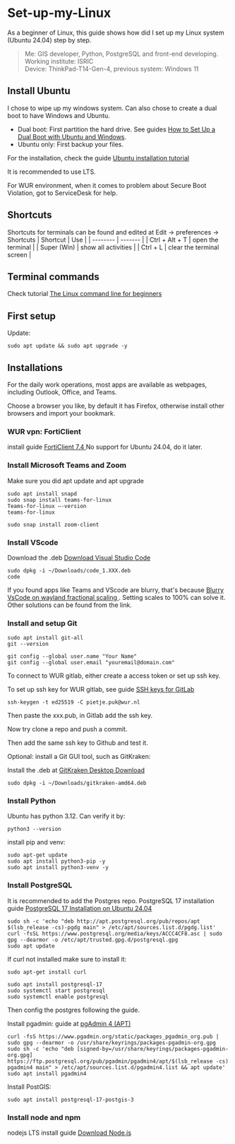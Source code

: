 # Set-up-my-Linux
As a beginner of Linux, this guide shows how did I set up my Linux system (Ubuntu 24.04) step by step.

> Me: GIS developer, Python, PostgreSQL and front-end developing.<br>
> Working institute: ISRIC<br>
> Device: ThinkPad-T14-Gen-4, previous system: Windows 11<br>

## Install Ubuntu
I chose to wipe up my windows system. Can also chose to create a dual boot to have Windows and Ubuntu.
- Dual boot: First partition the hard drive. See guides [How to Set Up a Dual Boot with Ubuntu and Windows](https://gcore.com/learning/dual-boot-ubuntu-windows-setup).
- Ubuntu only: First backup your files.

For the installation, check the guide [Ubuntu installation tutorial](https://ubuntu.com/tutorials/install-ubuntu-desktop#1-overview)

It is recommended to use LTS.

For WUR environment, when it comes to problem about Secure Boot Violation, got to ServiceDesk for help.

## Shortcuts
Shortcuts for terminals can be found and edited at Edit -> preferences -> Shortcuts
| Shortcut    | Use |
| -------- | ------- |
| Ctrl + Alt + T  | open the terminal   |
| Super (Win) | show all activities    |
| Ctrl + L    |  clear the terminal screen   |


## Terminal commands
Check tutorial [The Linux command line for beginners](https://ubuntu.com/tutorials/command-line-for-beginners#1-overview)

## First setup
Update:
```shell
sudo apt update && sudo apt upgrade -y
```

## Installations

For the daily work operations, most apps are available as webpages, including Outlook, Office, and Teams.

Choose a browser you like, by default it has Firefox, otherwise install other browsers and import your bookmark.

### WUR vpn: FortiClient
install guide [FortiClient 7.4 ](https://www.fortinet.com/support/product-downloads/linux)
No support for Ubuntu 24.04, do it later.


### Install Microsoft Teams and Zoom
Make sure you did apt update and apt upgrade

```shell
sudo apt install snapd
sudo snap install teams-for-linux
Teams-for-linux –-version
teams-for-linux
```

```shell
sudo snap install zoom-client
```


### Install VScode

Download the .deb [Download Visual Studio Code](https://code.visualstudio.com/Download)
```shell
sudo dpkg -i ~/Downloads/code_1.XXX.deb
code
```
If you found apps like Teams and VScode are blurry, that's because [Blurry VsCode on wayland fractional scaling ](https://www.reddit.com/r/Fedora/comments/wpkws3/blurry_vscode_on_wayland_fractional_scaling/ikhc12o/?utm_source=share&utm_medium=mweb3x&utm_name=mweb3xcss&utm_term=1&utm_content=share_button). Setting scales to 100% can solve it. Other solutions can be found from the link.


### Install and setup Git

```shell
sudo apt install git-all
git --version
```
```shell
git config --global user.name "Your Name"
git config --global user.email "youremail@domain.com"
```
To connect to WUR gitlab, either create a access token or set up ssh key.

To set up ssh key for WUR gitlab, see guide [SSH keys for GitLab](https://www.google.com/url?sa=t&source=web&rct=j&opi=89978449&url=https://www.wur.nl/en/show/ssh-keys-for-wur-gitlab.htm&ved=2ahUKEwis6dHvzb6OAxXp0wIHHaAMBh0QFnoECBsQAQ&usg=AOvVaw1NmhXZjnZ5JJbnMxwzdTMS)

```shell
ssh-keygen -t ed25519 -C pietje.puk@wur.nl
```
Then paste the xxx.pub, in Gitlab add the ssh key.

Now try clone a repo and push a commit.

Then add the same ssh key to Github and test it.

Optional: install a Git GUI tool, such as GitKraken:

Install the .deb at [GitKraken Desktop Download](https://www.gitkraken.com/download/linux-deb)

```shell
sudo dpkg -i ~/Downloads/gitkraken-amd64.deb
```

### Install Python
Ubuntu has python 3.12. Can verify it by:
```shell
python3 --version
```
install pip and venv:
```shell
sudo apt-get update
sudo apt install python3-pip -y
sudo apt install python3-venv -y
```
### Install PostgreSQL
It is recommended to add the Postgres repo.
PostgreSQL 17 installation guide [PostgreSQL 17 Installation on Ubuntu 24.04](https://dev.to/johndotowl/postgresql-17-installation-on-ubuntu-2404-5bfi)
```shell
sudo sh -c 'echo "deb http://apt.postgresql.org/pub/repos/apt $(lsb_release -cs)-pgdg main" > /etc/apt/sources.list.d/pgdg.list'
curl -fsSL https://www.postgresql.org/media/keys/ACCC4CF8.asc | sudo gpg --dearmor -o /etc/apt/trusted.gpg.d/postgresql.gpg
sudo apt update
```
If curl not installed make sure to install it:
```shell
sudo apt-get install curl
```
```shell
sudo apt install postgresql-17
sudo systemctl start postgresql
sudo systemctl enable postgresql
```
Then config the postgres following the guide.

Install pgadmin:
guide at [pgAdmin 4 (APT)](https://www.pgadmin.org/download/pgadmin-4-apt/)
```shell
curl -fsS https://www.pgadmin.org/static/packages_pgadmin_org.pub | sudo gpg --dearmor -o /usr/share/keyrings/packages-pgadmin-org.gpg
sudo sh -c 'echo "deb [signed-by=/usr/share/keyrings/packages-pgadmin-org.gpg] https://ftp.postgresql.org/pub/pgadmin/pgadmin4/apt/$(lsb_release -cs) pgadmin4 main" > /etc/apt/sources.list.d/pgadmin4.list && apt update'
sudo apt install pgadmin4
```
Install PostGIS:
```shell
sudo apt install postgresql-17-postgis-3
```

### Install node and npm
nodejs LTS install guide [Download Node.js](https://nodejs.org/en/download)






